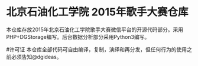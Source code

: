# 北京石油化工学院 2015年歌手大赛仓库
本仓库存放2015年北京石油化工学院歌手大赛微信平台的开源代码部分。采用PHP+DGStorage编写。后台数据分析部分采用Python3编写。

#许可证
本仓库全部代码可自由编译，复制，演绎和再分发，但任何行为的使用之前必须告知@dgideas。
